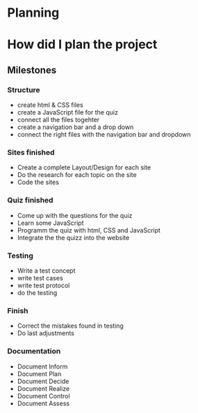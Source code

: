 # Planning
# How did I plan the project
## Milestones
### Structure
* create html & CSS files 
* create a JavaScript file for the quiz
* connect all the files togehter
* create a navigation bar and a drop down
* connect the right files with the navigation bar and dropdown
### Sites finished
* Create a complete Layout/Design for each site
* Do the research for each topic on the site 
* Code the sites 
### Quiz finished
* Come up with the questions for the quiz
* Learn some JavaScript
* Programm the quiz with html, CSS and JavaScript
* Integrate the the quizz into the website
### Testing
* Write a test concept
* write test cases
* write test protocol
* do the testing
### Finish
* Correct the mistakes found in testing
* Do last adjustments
### Documentation
* Document Inform
* Document Plan
* Document Decide
* Document Realize
* Document Control
* Document Assess

